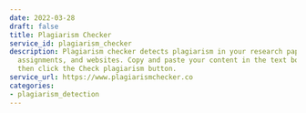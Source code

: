 ```yaml
---
date: 2022-03-28
draft: false
title: Plagiarism Checker
service_id: plagiarism_checker
description: Plagiarism checker detects plagiarism in your research papers, blogs,
  assignments, and websites. Copy and paste your content in the text box below and
  then click the Check plagiarism button.
service_url: https://www.plagiarismchecker.co
categories:
- plagiarism_detection
---
```



